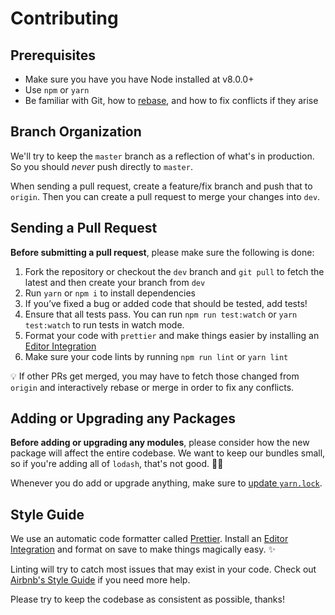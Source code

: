 # Contributing

## Prerequisites

- Make sure you have you have Node installed at v8.0.0+
- Use `npm` or `yarn`
- Be familiar with Git, how to [rebase](https://www.atlassian.com/git/tutorials/rewriting-history/git-rebase), and how to fix conflicts if they arise

## Branch Organization

We'll try to keep the `master` branch as a reflection of what's in production. So you should _never_ push directly to `master`.

When sending a pull request, create a feature/fix branch and push that to `origin`. Then you can create a pull request to merge your changes into `dev`.

## Sending a Pull Request

**Before submitting a pull request**, please make sure the following is done:

1. Fork the repository or checkout the `dev` branch and `git pull` to fetch the latest and then create your branch from `dev`
2. Run `yarn` or `npm i` to install dependencies
3. If you’ve fixed a bug or added code that should be tested, add tests!
4. Ensure that all tests pass. You can run `npm run test:watch` or `yarn test:watch` to run tests in watch mode.
5. Format your code with `prettier` and make things easier by installing an [Editor Integration](https://prettier.io/docs/en/editors.html)
6. Make sure your code lints by running `npm run lint` or `yarn lint`

💡 If other PRs get merged, you may have to fetch those changed from `origin` and interactively rebase or merge in order to fix any conflicts.

## Adding or Upgrading any Packages

**Before adding or upgrading any modules**, please consider how the new package will affect the entire codebase. We want to keep our bundles small, so if you're adding all of `lodash`, that's not good. 🙅‍♂️

Whenever you do add or upgrade anything, make sure to [update `yarn.lock`](https://yarnpkg.com/lang/en/docs/yarn-lock/#toc-managed-by-yarn).

## Style Guide

We use an automatic code formatter called [Prettier](https://prettier.io/). Install an [Editor Integration](https://prettier.io/docs/en/editors.html) and format on save to make things magically easy. ✨

Linting will try to catch most issues that may exist in your code. Check out [Airbnb's Style Guide](https://github.com/airbnb/javascript) if you need more help.

Please try to keep the codebase as consistent as possible, thanks!
